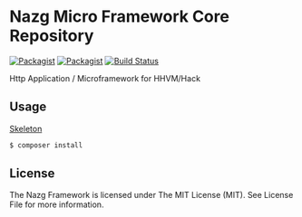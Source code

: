 # Nazg Micro Framework Core Repository

[![Packagist](https://img.shields.io/badge/HHVM-%3E=3.24-orange.svg?style=flat-square)](https://packagist.org/packages/nazg/framework)
[![Packagist](https://img.shields.io/packagist/l/nazg/framework.svg?style=flat-square)](https://packagist.org/packages/nazg/framework)
[![Build Status](http://img.shields.io/travis/nazg-hack/framework/master.svg?style=flat-square)](https://travis-ci.org/nazg-hack/framework)

Http Application / Microframework for HHVM/Hack  

## Usage

[Skeleton](https://github.com/ytake/nazg-skeleton)

```bash
$ composer install
```

## License

The Nazg Framework is licensed under The MIT License (MIT). See License File for more information.
